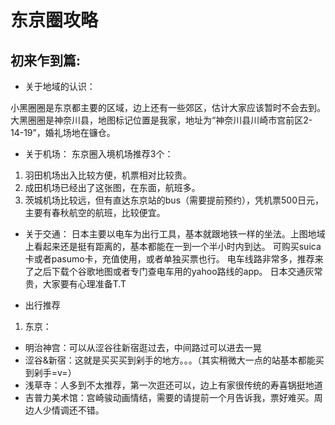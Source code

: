 # 东京圈攻略

## 初来乍到篇:

* 关于地域的认识：

小黑圈圈是东京都主要的区域，边上还有一些郊区，估计大家应该暂时不会去到。
大黑圈圈是神奈川县，地图标记位置是我家，地址为“神奈川县川崎市宫前区2-14-19”，婚礼场地在镰仓。

* 关于机场：
东京圈入境机场推荐3个：
1. 羽田机场出入比较方便，机票相对比较贵。
2. 成田机场已经出了这张图，在东面，航班多。
3. 茨城机场比较远，但有直达东京站的bus（需要提前预约），凭机票500日元，主要有春秋航空的航班，比较便宜。

* 关于交通：
日本主要以电车为出行工具，基本就跟地铁一样的坐法。上图地域上看起来还是挺有距离的，基本都能在一到一个半小时内到达。
可购买suica卡或者pasumo卡，充值使用，或者单独买票也行。
电车线路非常多，推荐来了之后下载个谷歌地图或者专门查电车用的yahoo路线的app。
日本交通灰常贵，大家要有心理准备T.T

* 出行推荐
1. 东京：
  * 明治神宫：可以从涩谷往新宿逛过去，中间路过可以进去一晃
  * 涩谷&新宿：这就是买买买到剁手的地方。。。（其实稍微大一点的站基本都能买到剁手=v=）
  * 浅草寺：人多到不太推荐，第一次逛还可以，边上有家很传统的寿喜锅挺地道
  * 吉普力美术馆：宫崎骏动画情结，需要的请提前一个月告诉我，票好难买。周边人少情调还不错。













